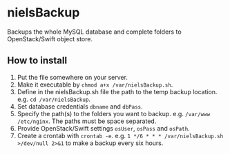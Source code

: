 # nielsBackup
Backups the whole MySQL database and complete folders to OpenStack/Swift object store.

## How to install
1. Put the file somewhere on your server.
2. Make it executable by ```chmod a+x /var/nielsBackup.sh```.
3. Define in the nielsBackup.sh file the path to the temp backup location. e.g. ```cd /var/nielsBackup```.
4. Set database credentials ```dbname``` and ```dbPass```.
5. Specify the path(s) to the folders you want to backup. e.g. ```/var/www /etc/nginx```. The paths must be space separated.
6. Provide OpenStack/Swift settings ```osUser```, ```osPass``` and ```osPath```.
7. Create a crontab with ```crontab -e```. e.g. ```1 */6 * * * /var/nielsBackup.sh >/dev/null 2>&1``` to make a backup every six hours.
